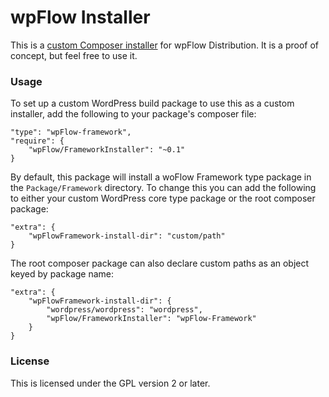 # wpFlow Installer
This is a [custom Composer installer](http://getcomposer.org/doc/articles/custom-installers.md) for wpFlow Distribution. It is a proof of concept, but feel free to use it.

### Usage
To set up a custom WordPress build package to use this as a custom installer, add the following to your package's composer file:

```
"type": "wpFlow-framework",
"require": {
	"wpFlow/FrameworkInstaller": "~0.1"
}
```

By default, this package will install a woFlow Framework type package in the `Package/Framework` directory. To change this you can add the following to either your custom WordPress core type package or the root composer package:

```
"extra": {
	"wpFlowFramework-install-dir": "custom/path"
}
```

The root composer package can also declare custom paths as an object keyed by package name:

```
"extra": {
	"wpFlowFramework-install-dir": {
		"wordpress/wordpress": "wordpress",
		"wpFlow/FrameworkInstaller": "wpFlow-Framework"
	}
}
```

### License
This is licensed under the GPL version 2 or later.